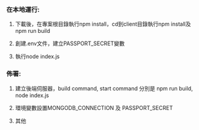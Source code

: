 ### 在本地運行:  

1. 下載後，在專案根目錄執行npm install，cd到client目錄執行npm install及npm run build

2. 創建.env文件，建立PASSPORT_SECRET變數

3. 執行node index.js

### 佈署:

1. 建立後端伺服器，build command, start command 分別是 npm run build, node index.js

2. 環境變數設置MONGODB_CONNECTION 及 PASSPORT_SECRET

3. 其他
